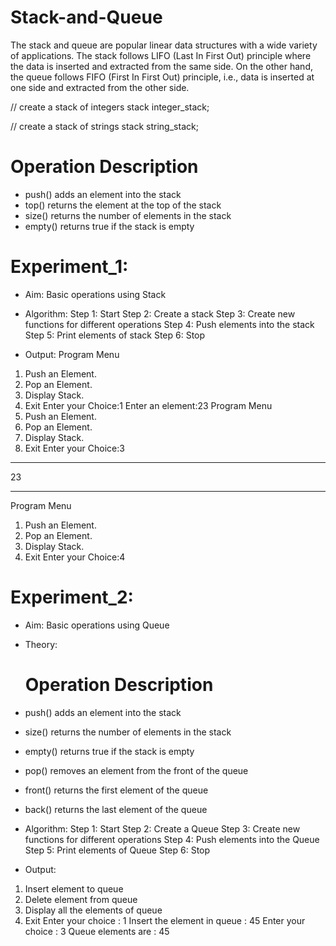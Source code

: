 # Stack-and-Queue
The stack and queue are popular linear data structures with a wide variety of applications. 
The stack follows LIFO (Last In First Out) principle where the data is inserted and extracted from the same side. 
On the other hand, the queue follows FIFO (First In First Out) principle, i.e.,  data is inserted at one side and extracted from the other side.

// create a stack of integers
stack<int> integer_stack;

// create a stack of strings
stack<string> string_stack;

# Operation	                        Description
* push()	                adds an element into the stack
* top()	                  returns the element at the top of the stack
* size()	                returns the number of elements in the stack
* empty()	                returns true if the stack is empty


# Experiment_1:

* Aim: Basic operations using Stack
* Algorithm:
  Step 1: Start
  Step 2: Create a stack
  Step 3: Create new functions for different operations
  Step 4: Push elements into the stack
  Step 5: Print elements of stack
  Step 6: Stop

* Output:
Program Menu
1. Push an Element.
2. Pop an Element.
3. Display Stack.
4. Exit
Enter your Choice:1
Enter an element:23
Program Menu
1. Push an Element.
2. Pop an Element.
3. Display Stack.
4. Exit
Enter your Choice:3
******
23
*******
Program Menu
1. Push an Element.
2. Pop an Element.
3. Display Stack.
4. Exit
Enter your Choice:4

# Experiment_2:

* Aim: Basic operations using Queue
* Theory:
  # Operation	                        Description
* push()	                adds an element into the stack
* size()	                returns the number of elements in the stack
* empty()	                returns true if the stack is empty
* pop()	                  removes an element from the front of the queue
* front()	                returns the first element of the queue
* back()	                  returns the last element of the queue
  
* Algorithm:
  Step 1: Start
  Step 2: Create a Queue
  Step 3: Create new functions for different operations
  Step 4: Push elements into the Queue
  Step 5: Print elements of Queue
  Step 6: Stop

* Output:
1) Insert element to queue
2) Delete element from queue
3) Display all the elements of queue
4) Exit
Enter your choice : 
1
Insert the element in queue : 
45
Enter your choice : 
3
Queue elements are : 45 
